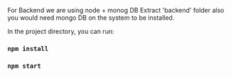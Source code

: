 For Backend we are using node + monog DB
Extract 'backend' folder also you would need mongo DB on the system to be installed.

In the project directory, you can run:
###  `npm install`
### `npm start`
